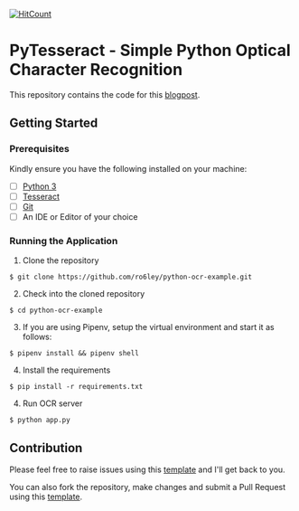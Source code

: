 [![HitCount](http://hits.dwyl.io/ro6ley/python-ocr-example.svg)](http://hits.dwyl.io/ro6ley/python-ocr-example)

# PyTesseract - Simple Python Optical Character Recognition

This repository contains the code for this [blogpost](https://stackabuse.com/pytesseract-simple-python-optical-character-recognition/).

## Getting Started

### Prerequisites

Kindly ensure you have the following installed on your machine:

- [ ] [Python 3](https://realpython.com/installing-python/)
- [ ] [Tesseract](https://github.com/tesseract-ocr/tesseract/wiki#installation)
- [ ] [Git]()
- [ ] An IDE or Editor of your choice

### Running the Application

1. Clone the repository
```
$ git clone https://github.com/ro6ley/python-ocr-example.git
```

2. Check into the cloned repository
```
$ cd python-ocr-example
```

3. If you are using Pipenv, setup the virtual environment and start it as follows:
```
$ pipenv install && pipenv shell
```

4. Install the requirements
```
$ pip install -r requirements.txt
```

4. Run OCR server
```
$ python app.py
```

## Contribution

Please feel free to raise issues using this [template](./.github/ISSUE_TEMPLATE.md) and I'll get back to you.

You can also fork the repository, make changes and submit a Pull Request using this [template](./.github/PULL_REQUEST_TEMPLATE.md).
